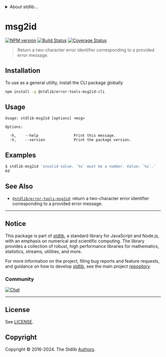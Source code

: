 <!--

@license Apache-2.0

Copyright (c) 2022 The Stdlib Authors.

Licensed under the Apache License, Version 2.0 (the "License");
you may not use this file except in compliance with the License.
You may obtain a copy of the License at

   http://www.apache.org/licenses/LICENSE-2.0

Unless required by applicable law or agreed to in writing, software
distributed under the License is distributed on an "AS IS" BASIS,
WITHOUT WARRANTIES OR CONDITIONS OF ANY KIND, either express or implied.
See the License for the specific language governing permissions and
limitations under the License.

-->


<details>
  <summary>
    About stdlib...
  </summary>
  <p>We believe in a future in which the web is a preferred environment for numerical computation. To help realize this future, we've built stdlib. stdlib is a standard library, with an emphasis on numerical and scientific computation, written in JavaScript (and C) for execution in browsers and in Node.js.</p>
  <p>The library is fully decomposable, being architected in such a way that you can swap out and mix and match APIs and functionality to cater to your exact preferences and use cases.</p>
  <p>When you use stdlib, you can be absolutely certain that you are using the most thorough, rigorous, well-written, studied, documented, tested, measured, and high-quality code out there.</p>
  <p>To join us in bringing numerical computing to the web, get started by checking us out on <a href="https://github.com/stdlib-js/stdlib">GitHub</a>, and please consider <a href="https://opencollective.com/stdlib">financially supporting stdlib</a>. We greatly appreciate your continued support!</p>
</details>

# msg2id

[![NPM version][npm-image]][npm-url] [![Build Status][test-image]][test-url] [![Coverage Status][coverage-image]][coverage-url] <!-- [![dependencies][dependencies-image]][dependencies-url] -->

> Return a two-character error identifier corresponding to a provided error message.

<!-- Section to include introductory text. Make sure to keep an empty line after the intro `section` element and another before the `/section` close. -->

<section class="intro">

</section>

<!-- /.intro -->

<!-- Package usage documentation. -->





<!-- Package usage notes. Make sure to keep an empty line after the `section` element and another before the `/section` close. -->



<!-- Package usage examples. -->



<!-- Section for describing a command-line interface. -->



<section class="cli">



<section class="installation">

## Installation

To use as a general utility, install the CLI package globally

```bash
npm install -g @stdlib/error-tools-msg2id-cli
```

</section>
<!-- CLI usage documentation. -->


<section class="usage">

## Usage

```text
Usage: stdlib-msg2id [options] <msg>

Options:

  -h,    --help                Print this message.
  -V,    --version             Print the package version.
```

</section>

<!-- /.usage -->

<!-- CLI usage notes. Make sure to keep an empty line after the `section` element and another before the `/section` close. -->

<section class="notes">

</section>

<!-- /.notes -->

<!-- CLI usage examples. -->

<section class="examples">

## Examples

```bash
$ stdlib-msg2id 'invalid value. `%s` must be a number. Value: `%s`.'
6d
```

</section>

<!-- /.examples -->

</section>

<!-- /.cli -->

<!-- Section to include cited references. If references are included, add a horizontal rule *before* the section. Make sure to keep an empty line after the `section` element and another before the `/section` close. -->

<section class="references">

</section>

<!-- /.references -->

<!-- <license> -->

<!-- </license> -->

<!-- Section for related `stdlib` packages. Do not manually edit this section, as it is automatically populated. -->

<section class="related">

## See Also

-   <span class="package-name">[`@stdlib/error-tools-msg2id`][@stdlib/error-tools-msg2id]</span><span class="delimiter">: </span><span class="description">return a two-character error identifier corresponding to a provided error message.</span>


</section>

<!-- /.related -->

<!-- Section for all links. Make sure to keep an empty line after the `section` element and another before the `/section` close. -->


<section class="main-repo" >

* * *

## Notice

This package is part of [stdlib][stdlib], a standard library for JavaScript and Node.js, with an emphasis on numerical and scientific computing. The library provides a collection of robust, high performance libraries for mathematics, statistics, streams, utilities, and more.

For more information on the project, filing bug reports and feature requests, and guidance on how to develop [stdlib][stdlib], see the main project [repository][stdlib].

### Community

[![Chat][chat-image]][chat-url]

---

## License

See [LICENSE][stdlib-license].


## Copyright

Copyright &copy; 2016-2024. The Stdlib [Authors][stdlib-authors].

</section>

<!-- /.stdlib -->

<!-- Section for all links. Make sure to keep an empty line after the `section` element and another before the `/section` close. -->

<section class="links">

[npm-image]: http://img.shields.io/npm/v/@stdlib/error-tools-msg2id-cli.svg
[npm-url]: https://npmjs.org/package/@stdlib/error-tools-msg2id-cli

[test-image]: https://github.com/stdlib-js/error-tools-msg2id@v0.2.0/actions/workflows/test.yml/badge.svg?branch=v0.2.0
[test-url]: https://github.com/stdlib-js/error-tools-msg2id@v0.2.0/actions/workflows/test.yml?query=branch:v0.2.0

[coverage-image]: https://img.shields.io/codecov/c/github/stdlib-js/error-tools-msg2id@v0.2.0/main.svg
[coverage-url]: https://codecov.io/github/stdlib-js/error-tools-msg2id@v0.2.0?branch=main

<!--

[dependencies-image]: https://img.shields.io/david/stdlib-js/error-tools-msg2id@v0.2.0.svg
[dependencies-url]: https://david-dm.org/stdlib-js/error-tools-msg2id@v0.2.0/main

-->

[chat-image]: https://img.shields.io/gitter/room/stdlib-js/stdlib.svg
[chat-url]: https://app.gitter.im/#/room/#stdlib-js_stdlib:gitter.im

[stdlib]: https://github.com/stdlib-js/stdlib

[stdlib-authors]: https://github.com/stdlib-js/stdlib/graphs/contributors

[cli-section]: https://github.com/stdlib-js/error-tools-msg2id@v0.2.0#cli
[cli-url]: https://github.com/stdlib-js/error-tools-msg2id@v0.2.0/tree/cli
[@stdlib/error-tools-msg2id]: https://github.com/stdlib-js/error-tools-msg2id@v0.2.0/tree/main

[umd]: https://github.com/umdjs/umd
[es-module]: https://developer.mozilla.org/en-US/docs/Web/JavaScript/Guide/Modules

[deno-url]: https://github.com/stdlib-js/error-tools-msg2id@v0.2.0/tree/deno
[deno-readme]: https://github.com/stdlib-js/error-tools-msg2id@v0.2.0/blob/deno/README.md
[umd-url]: https://github.com/stdlib-js/error-tools-msg2id@v0.2.0/tree/umd
[umd-readme]: https://github.com/stdlib-js/error-tools-msg2id@v0.2.0/blob/umd/README.md
[esm-url]: https://github.com/stdlib-js/error-tools-msg2id@v0.2.0/tree/esm
[esm-readme]: https://github.com/stdlib-js/error-tools-msg2id@v0.2.0/blob/esm/README.md
[branches-url]: https://github.com/stdlib-js/error-tools-msg2id@v0.2.0/blob/main/branches.md

[stdlib-license]: https://raw.githubusercontent.com/stdlib-js/error-tools-msg2id@v0.2.0/main/LICENSE

<!-- <related-links> -->

<!-- </related-links> -->

</section>

<!-- /.links -->
